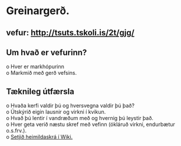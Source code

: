 # Greinargerð.
## vefur: http://tsuts.tskoli.is/2t/gjg/
## Um hvað er vefurinn?
  o Hver er markhópurinn<br>
  o Markmið með gerð vefsins.<br>
## Tæknileg útfærsla
  o Hvaða kerfi valdir þú og hversvegna valdir þú það?<br>
  o Útskýrið eigin lausnir og virkni í kvikun.<br>
  o Hvað þú lentir í vandræðum með og hvernig þú leystir það.<br>
  o Hver geta verið næstu skref með vefinn (ókláruð virkni, endurbætur o.s.frv.).<br>
  o <a href="https://github.com/VSH24/greinargerd-vsh2b/wiki"> Setjið heimildaskrá í Wiki.</a>
